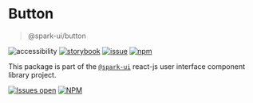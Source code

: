 # Button

> @spark-ui/button

![accessibility](https://img.shields.io/badge/WCAG_2.1_AA-passed-green)
[![storybook](https://img.shields.io/badge/storybook-black?logo=storybook)](https://sparkui.vercel.app/?path=/docs/components-button--docs)
[![issue](https://img.shields.io/badge/report%20a%20bug-black?logo=openbugbounty&logoColor=red)](https://github.com/leboncoin/spark-web/issues/new?&projects=4&template=bug-report.yml&assignees=&labels=Component,Component%3A%20button)
[![npm](https://img.shields.io/npm/dt/%40spark-ui/button?logo=npm&labelColor=black)](https://www.npmjs.com/package/@spark-ui/button)

This package is part of the [`@spark-ui`](https://github.com/leboncoin/spark-web) react-js user interface component library project.

[![Issues open](https://img.shields.io/github/issues-search/leboncoin/spark-web?query=is%3Aopen%20label%3A%22Component%3A%20button%22&logo=openbugbounty&logoColor=red&label=issues%20open&color=red)](https://github.com/leboncoin/spark-web/issues?q=is%3Aopen+label%3Abutton)
[![NPM](https://img.shields.io/npm/l/%40spark-ui%2Fbutton)](https://github.com/leboncoin/spark-web/blob/main/packages/components/button/LICENSE.md)
